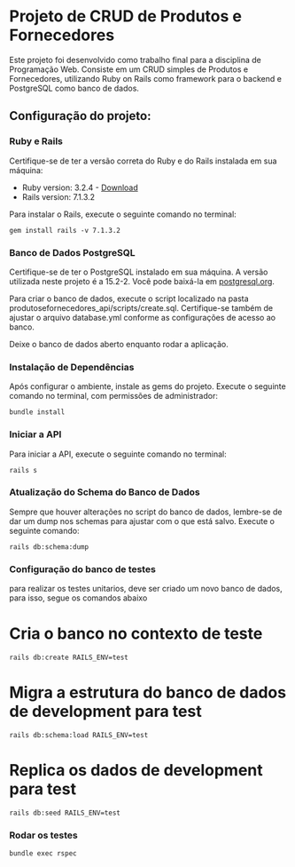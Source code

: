 # Projeto de CRUD de Produtos e Fornecedores

Este projeto foi desenvolvido como trabalho final para a disciplina de Programação Web. Consiste em um CRUD simples de Produtos e Fornecedores, utilizando Ruby on Rails como framework para o backend e PostgreSQL como banco de dados.

## Configuração do projeto:
### Ruby e Rails
Certifique-se de ter a versão correta do Ruby e do Rails instalada em sua máquina:
* Ruby version:  3.2.4 - [Download](https://rubyinstaller.org/downloads/)
* Rails version: 7.1.3.2

Para instalar o Rails, execute o seguinte comando no terminal:

```
gem install rails -v 7.1.3.2
```

### Banco de Dados PostgreSQL
Certifique-se de ter o PostgreSQL instalado em sua máquina. A versão utilizada neste projeto é a 15.2-2. Você pode baixá-la em [postgresql.org](https://www.postgresql.org/download/).

Para criar o banco de dados, execute o script localizado na pasta produtosefornecedores_api/scripts/create.sql. Certifique-se também de ajustar o arquivo database.yml conforme as configurações de acesso ao banco.

Deixe o banco de dados aberto enquanto rodar a aplicação.

### Instalação de Dependências
Após configurar o ambiente, instale as gems do projeto. Execute o seguinte comando no terminal, com permissões de administrador:

```
bundle install
```

### Iniciar a API
Para iniciar a API, execute o seguinte comando no terminal:

```
rails s
```

### Atualização do Schema do Banco de Dados
Sempre que houver alterações no script do banco de dados, lembre-se de dar um dump nos schemas para ajustar com o que está salvo. Execute o seguinte comando:

```
rails db:schema:dump
```

### Configuração do banco de testes
para realizar os testes unitarios, deve ser criado um novo banco de dados, para isso, segue os comandos abaixo

# Cria o banco no contexto de teste
```
rails db:create RAILS_ENV=test
```

# Migra a estrutura do banco de dados de development para test
```
rails db:schema:load RAILS_ENV=test
```
# Replica os dados de development para test
```
rails db:seed RAILS_ENV=test
```

### Rodar os testes

```
bundle exec rspec
```


